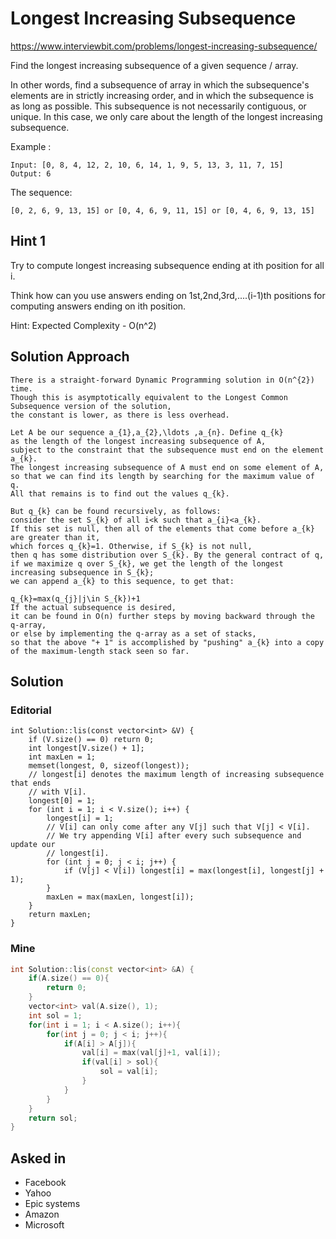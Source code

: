 # Longest Increasing Subsequence

https://www.interviewbit.com/problems/longest-increasing-subsequence/

Find the longest increasing subsequence of a given sequence / array.

In other words, find a subsequence of array in which the subsequence's elements are in strictly increasing order, and in which the subsequence is as long as possible. 
This subsequence is not necessarily contiguous, or unique.
In this case, we only care about the length of the longest increasing subsequence.

Example :

```
Input: [0, 8, 4, 12, 2, 10, 6, 14, 1, 9, 5, 13, 3, 11, 7, 15]
Output: 6
```

The sequence: 
```
[0, 2, 6, 9, 13, 15] or [0, 4, 6, 9, 11, 15] or [0, 4, 6, 9, 13, 15]
```

## Hint 1

Try to compute longest increasing subsequence ending at ith position for all i.

Think how can you use answers ending on 1st,2nd,3rd,....(i-1)th positions for computing answers ending on ith position.

Hint: Expected Complexity - O(n^2)

## Solution Approach

```
There is a straight-forward Dynamic Programming solution in O(n^{2}) time.
Though this is asymptotically equivalent to the Longest Common Subsequence version of the solution,
the constant is lower, as there is less overhead.

Let A be our sequence a_{1},a_{2},\ldots ,a_{n}. Define q_{k}
as the length of the longest increasing subsequence of A,
subject to the constraint that the subsequence must end on the element a_{k}.
The longest increasing subsequence of A must end on some element of A,
so that we can find its length by searching for the maximum value of q.
All that remains is to find out the values q_{k}.

But q_{k} can be found recursively, as follows:
consider the set S_{k} of all i<k such that a_{i}<a_{k}.
If this set is null, then all of the elements that come before a_{k} are greater than it,
which forces q_{k}=1. Otherwise, if S_{k} is not null,
then q has some distribution over S_{k}. By the general contract of q,
if we maximize q over S_{k}, we get the length of the longest increasing subsequence in S_{k};
we can append a_{k} to this sequence, to get that:

q_{k}=max(q_{j}|j\in S_{k})+1
If the actual subsequence is desired,
it can be found in O(n) further steps by moving backward through the q-array,
or else by implementing the q-array as a set of stacks,
so that the above "+ 1" is accomplished by "pushing" a_{k} into a copy of the maximum-length stack seen so far.
```

## Solution
### Editorial
```
int Solution::lis(const vector<int> &V) {
    if (V.size() == 0) return 0;
    int longest[V.size() + 1];
    int maxLen = 1;
    memset(longest, 0, sizeof(longest));
    // longest[i] denotes the maximum length of increasing subsequence that ends
    // with V[i].
    longest[0] = 1;
    for (int i = 1; i < V.size(); i++) {
        longest[i] = 1;
        // V[i] can only come after any V[j] such that V[j] < V[i].
        // We try appending V[i] after every such subsequence and update our
        // longest[i].
        for (int j = 0; j < i; j++) {
            if (V[j] < V[i]) longest[i] = max(longest[i], longest[j] + 1);
        }
        maxLen = max(maxLen, longest[i]);
    }
    return maxLen;
}

```

### Mine
```cpp
int Solution::lis(const vector<int> &A) {
    if(A.size() == 0){
        return 0;
    }
    vector<int> val(A.size(), 1);
    int sol = 1;
    for(int i = 1; i < A.size(); i++){
        for(int j = 0; j < i; j++){
            if(A[i] > A[j]){
                val[i] = max(val[j]+1, val[i]);
                if(val[i] > sol){
                    sol = val[i];
                }
            }
        }
    }
    return sol;
}
```
## Asked in

* Facebook
* Yahoo
* Epic systems
* Amazon
* Microsoft

